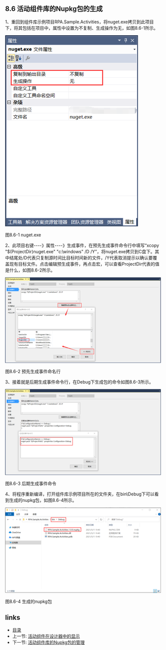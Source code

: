 ## 8.6 活动组件库的Nupkg包的生成

1、重回到组件库示例项目RPA.Sample.Activities，将nuget.exe拷贝到此项目下，将其包括在项目中，属性中设置为不复制、生成操作为无，如图8.6-1所示。

![](images/8.6-1.png)

图8.6-1 nuget.exe

2、此项目右键----》属性----》生成事件，在预先生成事件命令行中填写“xcopy "$(ProjectDir)nuget.exe" "c:\windows\"  /D /Y”，将nuget.exe拷贝到C盘下。其中结尾处/D代表只复制源时间比目标时间新的文件，/Y代表取消提示以确认要覆盖现有目标文件。点击编辑预生成事件，再点击宏，可以查看ProjectDir代表的值是什么，如图8.6-2所示。

![](images/8.6-2.png)

图8.6-2 预先生成事件命名行

3、接着就是后期生成事件命令行，在Debug下生成包的命令如图8.6-3所示。

![](images/8.6-3.png)

图8.6-3 后期生成事件命令

4、将程序重新编译，打开组件库示例项目所在的文件夹，在bin\Debug下可以看到生成的nupkg包，如图8.6-4所示。

![](images/8.6-4.png)

图8.6-4 生成的nupkg包

## links
   * [目录](<preface.md>)
   * 上一节: [活动组件在设计器中的显示](<08.5.md>)
   * 下一节: [活动组件库的Nupkg包的管理](<08.7.md>)